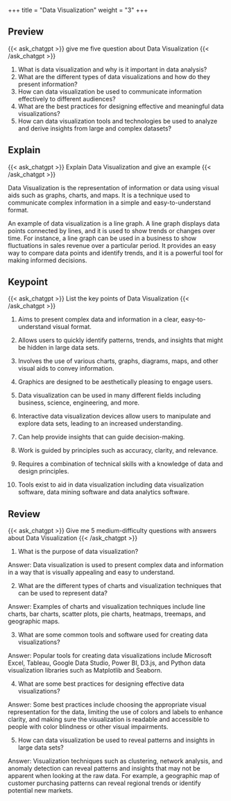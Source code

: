 +++
title = "Data Visualization"
weight = "3"
+++
## Preview
{{< ask_chatgpt >}}
give me five question about Data Visualization
{{< /ask_chatgpt >}}

1. What is data visualization and why is it important in data analysis?
2. What are the different types of data visualizations and how do they present information?
3. How can data visualization be used to communicate information effectively to different audiences?
4. What are the best practices for designing effective and meaningful data visualizations?
5. How can data visualization tools and technologies be used to analyze and derive insights from large and complex datasets?   

## Explain
{{< ask_chatgpt >}}
Explain Data Visualization and give an example
{{< /ask_chatgpt >}}

Data Visualization is the representation of information or data using visual aids such as graphs, charts, and maps. It is a technique used to communicate complex information in a simple and easy-to-understand format.

An example of data visualization is a line graph. A line graph displays data points connected by lines, and it is used to show trends or changes over time. For instance, a line graph can be used in a business to show fluctuations in sales revenue over a particular period. It provides an easy way to compare data points and identify trends, and it is a powerful tool for making informed decisions.   

## Keypoint
{{< ask_chatgpt >}}
List the key points of Data Visualization
{{< /ask_chatgpt >}}

1. Aims to present complex data and information in a clear, easy-to-understand visual format.

2. Allows users to quickly identify patterns, trends, and insights that might be hidden in large data sets.

3. Involves the use of various charts, graphs, diagrams, maps, and other visual aids to convey information.

4. Graphics are designed to be aesthetically pleasing to engage users.

5. Data visualization can be used in many different fields including business, science, engineering, and more.

6. Interactive data visualization devices allow users to manipulate and explore data sets, leading to an increased understanding.

7. Can help provide insights that can guide decision-making.

8. Work is guided by principles such as accuracy, clarity, and relevance.

9. Requires a combination of technical skills with a knowledge of data and design principles.

10. Tools exist to aid in data visualization including data visualization software, data mining software and data analytics software.   

## Review
{{< ask_chatgpt >}}
Give me 5 medium-difficulty questions with answers about Data Visualization
{{< /ask_chatgpt >}}

1. What is the purpose of data visualization?

Answer: Data visualization is used to present complex data and information in a way that is visually appealing and easy to understand.

2. What are the different types of charts and visualization techniques that can be used to represent data?

Answer: Examples of charts and visualization techniques include line charts, bar charts, scatter plots, pie charts, heatmaps, treemaps, and geographic maps.

3. What are some common tools and software used for creating data visualizations?

Answer: Popular tools for creating data visualizations include Microsoft Excel, Tableau, Google Data Studio, Power BI, D3.js, and Python data visualization libraries such as Matplotlib and Seaborn.

4. What are some best practices for designing effective data visualizations?

Answer: Some best practices include choosing the appropriate visual representation for the data, limiting the use of colors and labels to enhance clarity, and making sure the visualization is readable and accessible to people with color blindness or other visual impairments.

5. How can data visualization be used to reveal patterns and insights in large data sets?

Answer: Visualization techniques such as clustering, network analysis, and anomaly detection can reveal patterns and insights that may not be apparent when looking at the raw data. For example, a geographic map of customer purchasing patterns can reveal regional trends or identify potential new markets.   


